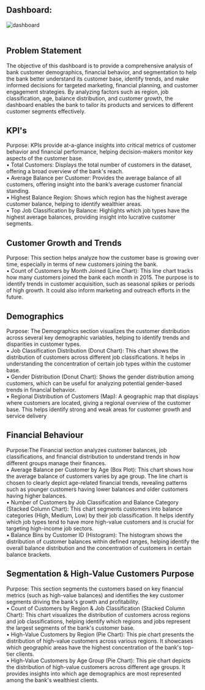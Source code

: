 ## Dashboard: 
![dashboard](https://github.com/Shriyaak/Bank-Customer-Analysis-Dashboard/blob/main/Dashboard.jpg?raw=true)
<br/>
<br/>
## Problem Statement
The objective of this dashboard is to provide a comprehensive analysis of bank customer demographics, financial behavior, and segmentation to help the bank better understand its customer base, identify trends, and make informed decisions for targeted marketing, financial planning, and customer engagement strategies. By analyzing factors such as region, job classification, age, balance distribution, and customer growth, the dashboard enables the bank to tailor its products and services to different customer segments effectively.

## KPI's 
Purpose: KPIs provide at-a-glance insights into critical metrics of customer behavior and financial performance, helping decision-makers monitor key aspects of the customer base. <br/>
• Total Customers: Displays the total number of customers in the dataset, offering a broad overview of the bank's reach. <br/>
• Average Balance per Customer: Provides the average balance of all customers, offering insight into the bank’s average customer financial standing. <br/>
• Highest Balance Region: Shows which region has the highest average customer balance, helping to identify wealthier areas. <br/>
• Top Job Classification by Balance: Highlights which job types have the highest average balances, providing insight into lucrative customer segments. <br/>

## Customer Growth and Trends 
Purpose: This section helps analyze how the customer base is growing over time, especially in terms of new customers joining the bank. <br/>
• Count of Customers by Month Joined (Line Chart): This line chart tracks how many customers joined the bank each month in 2015. The purpose is to identify trends in customer acquisition, such as seasonal spikes or periods of high growth. It could also inform marketing and outreach efforts in the future. <br/>

## Demographics 
Purpose: The Demographics section visualizes the customer distribution across several key demographic variables, helping to identify trends and disparities in customer types. <br/>
• Job Classification Distribution (Donut Chart): This chart shows the distribution of customers across different job classifications. It helps in understanding the concentration of certain job types within the customer base. <br/>
• Gender Distribution (Donut Chart): Shows the gender distribution among customers, which can be useful for analyzing potential gender-based trends in financial behavior. <br/>
• Regional Distribution of Customers (Map): A geographic map that displays where customers are located, giving a regional overview of the customer base. This helps identify strong and weak areas for customer growth and service delivery <br/>

## Financial Behaviour 
Purpose:The Financial section analyzes customer balances, job classifications, and financial distribution to understand trends in how different groups manage their finances. <br/>
• Average Balance per Customer by Age (Box Plot): This chart shows how the average balance of customers varies by age group. The line chart is chosen to clearly depict age-related financial trends, revealing patterns such as younger customers having lower balances and older customers having higher balances. <br/>
• Number of Customers by Job Classification and Balance Category (Stacked Column Chart): This chart segments customers into balance categories (High, Medium, Low) by their job classification. It helps identify which job types tend to have more high-value customers and is crucial for targeting high-income job sectors. <br/>
• Balance Bins by Customer ID (Histogram): The histogram shows the distribution of customer balances within defined ranges, helping identify the overall balance distribution and the concentration of customers in certain balance brackets. <br/>

## Segmentation & High-Value Customers Purpose 
Purpose: This section segments the customers based on key financial metrics (such as high-value balances) and identifies the key customer segments driving the bank's growth and profitability. <br/>
• Count of Customers by Region & Job Classification (Stacked Column Chart): This chart visualizes the distribution of customers across regions and job classifications, helping identify which regions and jobs represent the largest segments of the bank's customer base. <br/>
• High-Value Customers by Region (Pie Chart): This pie chart presents the distribution of high-value customers across various regions. It showcases which geographic areas have the highest concentration of the bank's top-tier clients. <br/>
• High-Value Customers by Age Group (Pie Chart): This pie chart depicts the distribution of high-value customers across different age groups. It provides insights into which age demographics are most represented among the bank's wealthiest clients. <br/> 
